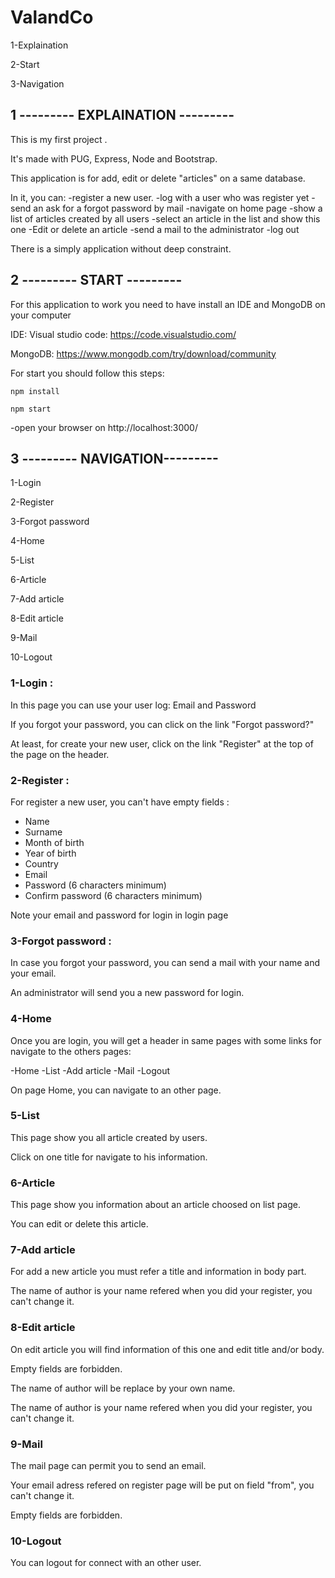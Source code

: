 # ValandCo

1-Explaination

2-Start

3-Navigation


## 1 --------- EXPLAINATION --------- 
This is my first project .

It's made with PUG, Express, Node and Bootstrap.


This application is for add, edit or delete "articles" on a same database.

In it, you can:
		-register a new user. 
		-log with a user who was register yet
		-send an ask for a forgot password by mail
		-navigate on home page
		-show a list of articles created by all users
		-select an article in the list and show this one
		-Edit or delete an article
		-send a mail to the administrator
		-log out
		
There is a simply application without deep constraint.


## 2 --------- START ---------


For this application to work you need to have install an IDE and MongoDB on your computer

IDE: Visual studio code: https://code.visualstudio.com/

MongoDB: https://www.mongodb.com/try/download/community
	

For start you should follow this steps:	
```
npm install
```
```
npm start
```
-open your browser on http://localhost:3000/


## 3 --------- NAVIGATION---------

 1-Login
 
 2-Register
 
 3-Forgot password
 
 4-Home
 
 5-List
 
 6-Article
 
 7-Add article
 
 8-Edit article
 
 9-Mail
 
 10-Logout


### 1-Login :

In this page you can use your user log: Email and Password
	
If you forgot your password, you can click on the link "Forgot password?"

At least, for create your new user, click on the link "Register" at the top of the page on the header.




### 2-Register :
	
For register a new user, you can't have empty fields :
		
- Name
- Surname
- Month of birth
- Year of birth
- Country
- Email
- Password (6 characters minimum)
- Confirm password (6 characters minimum)

Note your email and password for login in login page



### 3-Forgot password :

	
In case you forgot your password, you can send a mail with your name and your email.
	
An administrator will send you a new password for login.



### 4-Home
	
Once you are login, you will get a header in same pages with some links for navigate to the others pages:
	
-Home
-List
-Add article
-Mail
-Logout

On page Home, you can navigate to an other page.




### 5-List

This page show you all article created by users.

Click on one title for navigate to his information.

	
### 6-Article
	
This page show you information about an article choosed on list page.
	
You can edit or delete this article.



### 7-Add article

For add a new article you must refer a title and information in body part.

The name of author is your name refered when you did your register, you can't change it.



### 8-Edit article
	
On edit article you will find information of this one and edit title and/or body.
	
Empty fields are forbidden.

The name of author will be replace by your own name.

The name of author is your name refered when you did your register, you can't change it.

	
	
### 9-Mail
	
The mail page can permit you to send an email.

Your email adress refered on register page will be put on field "from", you can't change it.
	
Empty fields are forbidden.





### 10-Logout

You can logout for connect with an other user.



